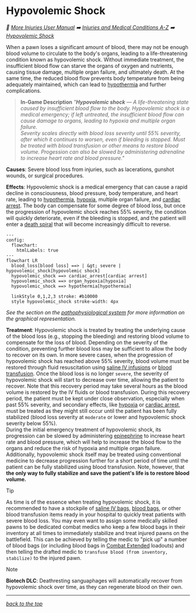 # Hypovolemic Shock

<!-- @generate_breadcrumb_trail {"template": "_:file_folder: {0}_", "connector": " :arrow_right: "} -->
_:file_folder: [More Injuries User Manual](/docs/wiki/README.md) :arrow_right: [Injuries and Medical Conditions A-Z](/docs/wiki/injuries-and-medical-conditions-a-z/README.md) :arrow_right: [Hypovolemic Shock](/docs/wiki/injuries-and-medical-conditions-a-z/hypovolemic-shock.md)_
<!-- @end_generated_block -->

When a pawn loses a significant amount of blood, there may not be enough blood volume to circulate to the body's organs, leading to a life-threatening condition known as hypovolemic shock. Without immediate treatment, the insufficient blood flow can starve the organs of oxygen and nutrients, causing tissue damage, multiple organ failure, and ultimately death. At the same time, the reduced blood flow prevents body temperature from being adequately maintained, which can lead to [hypothermia](#hypothermia) and further complications.

> **In-Game Description**
> _"**Hypovolemic shock** &mdash; A life-threatening state caused by insufficient blood flow to the body. Hypovolemic shock is a medical emergency; if left untreated, the insufficient blood flow can cause damage to organs, leading to hypoxia and multiple organ failure.  
> Severity scales directly with blood loss severity until 55% severity, after which it continues to worsen, even if bleeding is stopped. Must be treated with blood transfusion or other means to restore blood volume. Progession can also be slowed by administering adrenaline to increase heart rate and blood pressure."_

**Causes**: Severe blood loss from injuries, such as lacerations, gunshot wounds, or surgical procedures.

**Effects**: Hypovolemic shock is a medical emergency that can cause a rapid decline in consciousness, blood pressure, body temperature, and heart rate, leading to [hypothermia](#hypothermia), [hypoxia](#hypoxia), multiple organ failure, and [cardiac arrest](#cardiac-arrest). The body can compensate for some degree of blood loss, but once the progression of hypovolemic shock reaches 55% severity, the condition will quickly deteriorate, even if the bleeding is stopped, and the patient will enter a [death spiral](#lethal-triad-of-trauma) that will become increasingly difficult to reverse.

```mermaid
---
config:
  flowchart:
    htmlLabels: true
---
flowchart LR
  blood_loss[blood loss] ==> | &gt; severe | hypovolemic_shock[hypovolemic shock]
  hypovolemic_shock ==> cardiac_arrest[cardiac arrest]
  hypovolemic_shock ==> organ_hypoxia[hypoxia]
  hypovolemic_shock ==> hypothermia[hypothermia]

  linkStyle 0,1,2,3 stroke: #b10000
  style hypovolemic_shock stroke-width: 4px
```

*See the section on the [pathophysiological system](#pathophysiological-system) for more information on the graphical representation.*

**Treatment**: Hypovolemic shock is treated by treating the underlying cause of the blood loss (e.g., stopping the bleeding) and restoring blood volume to compensate for the loss of blood. Depending on the severity of the condition, preventing further blood loss may be sufficient to allow the body to recover on its own. In more severe cases, when the progression of hypovolemic shock has reached above 55% severity, blood volume must be restored through fluid resuscitation using [saline IV infusions](#saline-iv-bag) or [blood transfusion](#blood-bag). Once the blood loss is no longer `severe`, the severity of hypovolemic shock will start to decrease over time, allowing the patient to recover. Note that this recovery period may take several hours as the blood volume is restored by the IV fluids or blood transfusion. During this recovery period, the patient must be kept under close observation, especially when past 55% severity, and secondary effects, like [hypoxia](#hypoxia) or [cardiac arrest](#cardiac-arrest), must be treated as they might still occur until the patient has been fully stabilized (blood loss severity at `moderate` or lower and hypovolemic shock severity below 55%).  
During the initial emergency treatment of hypovolemic shock, its progression can be slowed by administering [epinephrine](#adrenaline-rush) to increase heart rate and blood pressure, which will help to increase the blood flow to the organs and reduce the risk of hypoxia and multiple organ failure. Additionally, hypovolemic shock itself may be treated using conventional medicine to decrease progression further for a short period of time until the patient can be fully stabilized using blood transfusion. Note, however, that **the only way to fully stabilize and save the patient's life is to restore blood volume.**

> [!TIP]
> As time is of the essence when treating hypovolemic shock, it is recommended to have a stockpile of [saline IV bags](#saline-iv-bag), [blood bags](#blood-bag), or other blood transfusion items ready in your hospital to quickly treat patients with severe blood loss. You may even want to assign some medically skilled pawns to be dedicated combat medics who keep a few blood bags in their inventory at all times to immediately stabilize and treat injured pawns on the battlefield. This can be achieved by telling the medic to "pick up" a number of blood bags (or including blood bags in [Combat Extended](https://github.com/CombatExtended-Continued/CombatExtended) loadouts) and then telling the drafted medic to `transfuse blood (from inventory, stabilize)` to the injured pawn.

> [!NOTE]
> **Biotech DLC**: Deathresting sanguaphages will automatically recover from hypovolemic shock over time, as they can regenerate blood on their own.

<!-- @generate_link_to_top {"template": "---\n_[back to the top]({1})_"} -->
---
_[back to the top](#hypovolemic-shock)_
<!-- @end_generated_block -->
